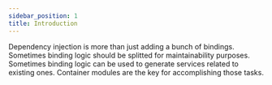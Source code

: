 ```yaml
---
sidebar_position: 1
title: Introduction
---
```


Dependency injection is more than just adding a bunch of bindings. Sometimes binding logic should be splitted for maintainability purposes. Sometimes binding logic can be used to generate services related to existing ones. Container modules are the key for accomplishing those tasks.
